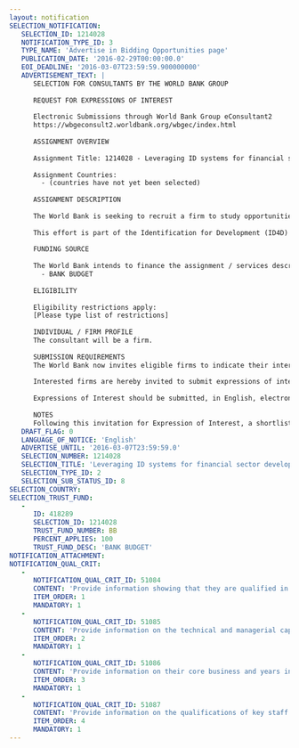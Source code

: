 ```yaml
---
layout: notification
SELECTION_NOTIFICATION: 
   SELECTION_ID: 1214028
   NOTIFICATION_TYPE_ID: 3
   TYPE_NAME: 'Advertise in Bidding Opportunities page'
   PUBLICATION_DATE: '2016-02-29T00:00:00.0'
   EOI_DEADLINE: '2016-03-07T23:59:59.900000000'
   ADVERTISEMENT_TEXT: |
      SELECTION FOR CONSULTANTS BY THE WORLD BANK GROUP
      
      REQUEST FOR EXPRESSIONS OF INTEREST
      
      Electronic Submissions through World Bank Group eConsultant2
      https://wbgeconsult2.worldbank.org/wbgec/index.html
      
      ASSIGNMENT OVERVIEW
      
      Assignment Title: 1214028 - Leveraging ID systems for financial sector development
      
      Assignment Countries:
        - (countries have not yet been selected)
      
      ASSIGNMENT DESCRIPTION
      
      The World Bank is seeking to recruit a firm to study opportunities for leveraging the ongoing developments in the field of ID, both in the Government and private sector, for financial sector development. This has been identified as a high priority area for the World Bank Group and other development agencies.
      
      This effort is part of the Identification for Development (ID4D) agenda of the World Bank Group. The ID4D group is looking for a comprehensive analysis to help frame the key issues and questions and formulate the strategic approach which ID4D and the development agencies in general should consider.
      
      FUNDING SOURCE
      
      The World Bank intends to finance the assignment / services described below under the following trust fund(s):
        - BANK BUDGET
      
      ELIGIBILITY
      
      Eligibility restrictions apply:
      [Please type list of restrictions]
      
      INDIVIDUAL / FIRM PROFILE
      The consultant will be a firm. 
      
      SUBMISSION REQUIREMENTS
      The World Bank now invites eligible firms to indicate their interest in providing the services.  Interested firms must provide information indicating that they are qualified to perform the services (brochures, description of similar assignments, experience in similar conditions, availability of appropriate skills among staff, etc. for firms; CV and cover letter for individuals).  Please note that the total size of all attachments should be less than 5MB.  Consultants may associate to enhance their qualifications.
      
      Interested firms are hereby invited to submit expressions of interest.
      
      Expressions of Interest should be submitted, in English, electronically through World Bank Group eTendering (https://wbgeconsult2.worldbank.org/wbgec/index.html)
      
      NOTES
      Following this invitation for Expression of Interest, a shortlist of qualified firms will be formally invited to submit proposals.  Shortlisting and selection will be subject to the availability of funding.
   DRAFT_FLAG: 0
   LANGUAGE_OF_NOTICE: 'English'
   ADVERTISE_UNTIL: '2016-03-07T23:59:59.0'
   SELECTION_NUMBER: 1214028
   SELECTION_TITLE: 'Leveraging ID systems for financial sector development'
   SELECTION_TYPE_ID: 2
   SELECTION_SUB_STATUS_ID: 8
SELECTION_COUNTRY: 
SELECTION_TRUST_FUND: 
   - 
      ID: 418289
      SELECTION_ID: 1214028
      TRUST_FUND_NUMBER: BB
      PERCENT_APPLIES: 100
      TRUST_FUND_DESC: 'BANK BUDGET'
NOTIFICATION_ATTACHMENT: 
NOTIFICATION_QUAL_CRIT: 
   - 
      NOTIFICATION_QUAL_CRIT_ID: 51084
      CONTENT: 'Provide information showing that they are qualified in the field of the assignment.'
      ITEM_ORDER: 1
      MANDATORY: 1
   - 
      NOTIFICATION_QUAL_CRIT_ID: 51085
      CONTENT: 'Provide information on the technical and managerial capabilities of the firm.'
      ITEM_ORDER: 2
      MANDATORY: 1
   - 
      NOTIFICATION_QUAL_CRIT_ID: 51086
      CONTENT: 'Provide information on their core business and years in business.'
      ITEM_ORDER: 3
      MANDATORY: 1
   - 
      NOTIFICATION_QUAL_CRIT_ID: 51087
      CONTENT: 'Provide information on the qualifications of key staff.'
      ITEM_ORDER: 4
      MANDATORY: 1
---
```

